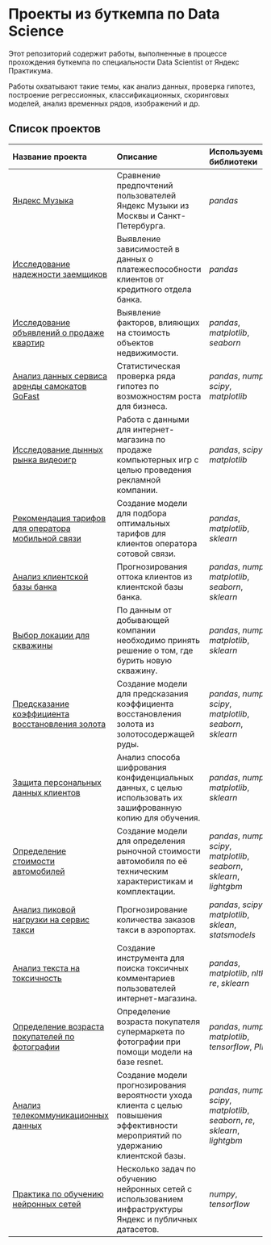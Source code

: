 # Проекты из буткемпа по Data Science

Этот репозиторий содержит работы, выполненные в процессе прохождения буткемпа по специальности Data Scientist от Яндекс
Практикума.

Работы охватывают такие темы, как анализ данных, проверка гипотез, построение регрессионных, классификационных,
скоринговых моделей, анализ временных рядов, изображений и др.

## Список проектов

| Название проекта                                                                    | Описание                                                                                                                            | Используемые библиотеки                                                          | 
|:------------------------------------------------------------------------------------|:------------------------------------------------------------------------------------------------------------------------------------|:---------------------------------------------------------------------------------|
| [Яндекс Музыка](yandex_music_analysis)                                              | Сравнение предпочтений пользователей Яндекс Музыки из Москвы и Санкт-Петербурга.                                                    | *pandas*                                                                         |
| [Исследование надежности заемщиков](credit_data_analysis)                           | Выявление зависимостей в данных о платежеспособности клиентов от кредитного отдела банка.                                           | *pandas*                                                                         |
| [Исследование объявлений о продаже квартир](real_estate_data_analysis)              | Выявление факторов, влияющих на стоимость объектов недвижимости.                                                                    | *pandas*, *matplotlib*, *seaborn*                                                |
| [Анализ данных сервиса аренды самокатов GoFast](scooter_rental_data_analysis)       | Статистическая проверка ряда гипотез по возможностям роста для бизнеса.                                                             | *pandas*, *numpy*, *scipy*, *matplotlib*                                         |
| [Исследование дынных рынка видеоигр](game_market_data_analysis)                     | Работа с данными для интернет-магазина по продаже компьютерных игр с целью проведения рекламной компании.                           | *pandas*, *scipy*, *matplotlib*                                                  |
| [Рекомендация тарифов для оператора мобильной связи](mobile_operator_data_analysis) | Создание модели для подбора оптимальных тарифов для клиентов оператора сотовой связи.                                               | *pandas*, *matplotlib*, *sklearn*                                                |
| [Анализ клиентской базы банка](bank_clients_data_analysis)                          | Прогнозирования оттока клиентов из клиентской базы банка.                                                                           | *pandas*, *numpy*, *matplotlib*, *seaborn*, *sklearn*                            |
| [Выбор локации для скважины](geo_data_analysis)                                     | По данным от добывающей компании необходимо принять решение о том, где бурить новую скважину.                                       | *pandas*, *numpy*, *matplotlib*, *sklearn*                                       |
| [Предсказание коэффициента восстановления золота](gold_industry_data_analysis)      | Создание модели для предсказания коэффициента восстановления золота из золотосодержащей руды.                                       | *pandas*, *numpy*, *scipy*, *matplotlib*, *seaborn*, *sklearn*                   |
| [Защита персональных данных клиентов](personal_data_protection)                     | Анализ способа шифрования конфиденциальных данных, с целью использовать их зашифрованную копию для обучения.                        | *pandas*, *numpy*, *matplotlib*, *sklearn*                                       |
| [Определение стоимости автомобилей](cost_of_cars_analysis)                          | Создание модели для определения рыночной стоимости автомобиля по её техническим характеристикам и комплектации.                     | *pandas*, *numpy*, *scipy*, *matplotlib*, *seaborn*, *sklearn*, *lightgbm*       |
| [Анализ пиковой нагрузки на сервис такси](peak_taxi_load_anasysis)                  | Прогнозирование количества заказов такси в аэропортах.                                                                              | *pandas*, *scipy*, *matplotlib*, *sklean*, *statsmodels*                         |
| [Анализ текста на токсичность](text_toxicity_analysis)                              | Создание инструмента для поиска токсичных комментариев пользователей интернет-магазина.                                             | *pandas*, *matplotlib*, *nltk*, *re*, *sklearn*                                  |
| [Определение возраста покупателей по фотографии](age_prediction_with_resnet)        | Определение возраста покупателя супермаркета по фотографии при помощи модели на базе resnet.                                        | *pandas*, *numpy*, *matplotlib*, *tensorflow*, *PIL*                             |
| [Анализ телекоммуникационных данных](telecommunication_data_analysis)               | Создание модели прогнозирования вероятности ухода клиента с целью повышения эффективности мероприятий по удержанию клиентской базы. | *pandas*, *numpy*, *scipy*, *matplotlib*, *seaborn*, *re*, *sklearn*, *lightgbm* |
| [Практика по обучению нейронных сетей](CNN_exercises)                               | Несколько задач по обучению нейронных сетей с использованием инфраструктуры Яндекс и публичных датасетов.                           | *numpy*, *tensorflow*                                                            |

